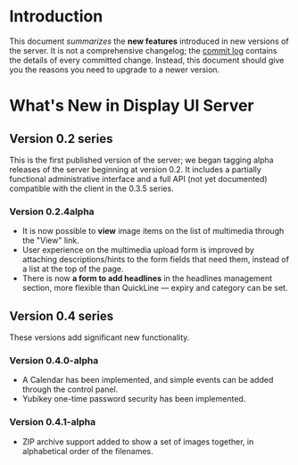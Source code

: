 # Introduction #

This document _summarizes_ the **new features** introduced in new versions of the server. It is not a comprehensive changelog; the [commit log](http://code.google.com/p/display-ui/source/list) contains the details of every committed change. Instead, this document should give you the reasons you need to upgrade to a newer version.

# What's New in Display UI Server #
## Version 0.2 series ##
This is the first published version of the server; we began tagging alpha releases of the server beginning at version 0.2. It includes a partially functional administrative interface and a full API (not yet documented) compatible with the client in the 0.3.5 series.
### Version 0.2.4alpha ###
  * It is now possible to **view** image items on the list of multimedia through the "View" link.
  * User experience on the multimedia upload form is improved by attaching descriptions/hints to the form fields that need them, instead of a list at the top of the page.
  * There is now **a form to add headlines** in the headlines management section, more flexible than QuickLine — expiry and category can be set.
## Version 0.4 series ##
These versions add significant new functionality.
### Version 0.4.0-alpha ###
  * A Calendar has been implemented, and simple events can be added through the control panel.
  * Yubikey one-time password security has been implemented.
### Version 0.4.1-alpha ###
  * ZIP archive support added to show a set of images together, in alphabetical order of the filenames.